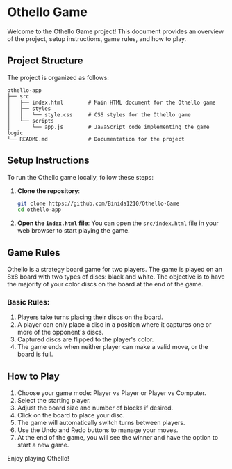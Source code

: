 # Othello Game

Welcome to the Othello Game project! This document provides an overview of the project, setup instructions, game rules, and how to play.

## Project Structure

The project is organized as follows:

```
othello-app
├── src
│   ├── index.html        # Main HTML document for the Othello game
│   ├── styles
│   │   └── style.css     # CSS styles for the Othello game
│   └── scripts
│       └── app.js        # JavaScript code implementing the game logic
└── README.md             # Documentation for the project
```

## Setup Instructions

To run the Othello game locally, follow these steps:

1. **Clone the repository**:
   ```bash
   git clone https://github.com/Binida1210/Othello-Game
   cd othello-app
   ```

2. **Open the `index.html` file**:
   You can open the `src/index.html` file in your web browser to start playing the game.

## Game Rules

Othello is a strategy board game for two players. The game is played on an 8x8 board with two types of discs: black and white. The objective is to have the majority of your color discs on the board at the end of the game.

### Basic Rules:

1. Players take turns placing their discs on the board.
2. A player can only place a disc in a position where it captures one or more of the opponent's discs.
3. Captured discs are flipped to the player's color.
4. The game ends when neither player can make a valid move, or the board is full.

## How to Play

1. Choose your game mode: Player vs Player or Player vs Computer.
2. Select the starting player.
3. Adjust the board size and number of blocks if desired.
4. Click on the board to place your disc.
5. The game will automatically switch turns between players.
6. Use the Undo and Redo buttons to manage your moves.
7. At the end of the game, you will see the winner and have the option to start a new game.

Enjoy playing Othello!
